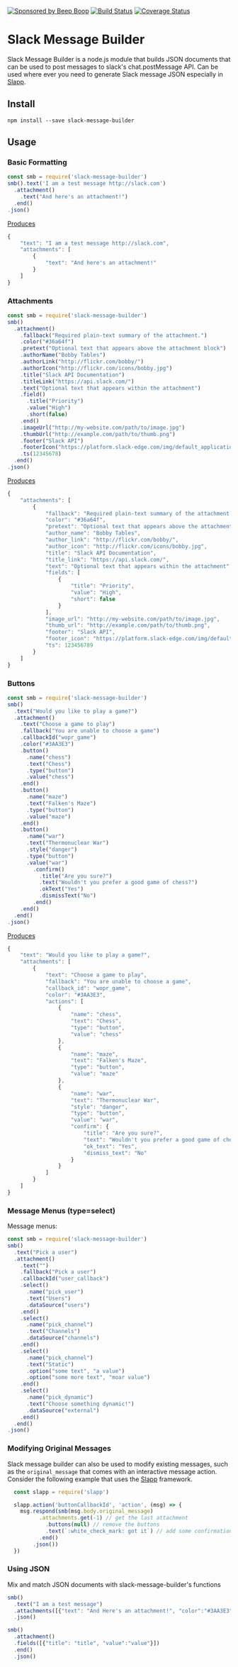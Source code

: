 [![Sponsored by Beep Boop](https://img.shields.io/badge/%E2%9D%A4%EF%B8%8F_sponsored_by-%E2%9C%A8_Robots%20%26%20Pencils%20%2F%20Beep%20Boop_%E2%9C%A8-FB6CBE.svg)](https://beepboophq.com)
[![Build Status](https://travis-ci.org/BeepBoopHQ/slack-message-builder.svg)](https://travis-ci.org/BeepBoopHQ/slack-message-builder)
[![Coverage Status](https://coveralls.io/repos/github/BeepBoopHQ/slack-message-builder/badge.svg)](https://coveralls.io/github/BeepBoopHQ/slack-message-builder)

# Slack Message Builder
Slack Message Builder is a node.js module that builds JSON documents that can be used to post messages to slack's chat.postMessage API. Can be used where ever you need to generate Slack message JSON especially in [Slapp](https://github.com/BeepBoopHQ/slapp).

## Install

```
npm install --save slack-message-builder
```

## Usage
### Basic Formatting
```javascript
const smb = require('slack-message-builder')
smb().text('I am a test message http://slack.com')
  .attachment()
    .text("And here's an attachment!")
  .end()
.json()
```
[Produces](https://api.slack.com/docs/messages/builder?msg=%7B%22text%22%3A%22I%20am%20a%20test%20message%20http%3A%2F%2Fslack.com%22%2C%22attachments%22%3A%5B%7B%22text%22%3A%22And%20here%27s%20an%20attachment!%22%7D%5D%7D)
```javascript
{
    "text": "I am a test message http://slack.com",
    "attachments": [
        {
            "text": "And here's an attachment!"
        }
    ]
}
```

### Attachments
```javascript
const smb = require('slack-message-builder')
smb()
  .attachment()
    .fallback("Required plain-text summary of the attachment.")
    .color("#36a64f")
    .pretext("Optional text that appears above the attachment block")
    .authorName("Bobby Tables")
    .authorLink("http://flickr.com/bobby/")
    .authorIcon("http://flickr.com/icons/bobby.jpg")
    .title("Slack API Documentation")
    .titleLink("https://api.slack.com/")
    .text("Optional text that appears within the attachment")
    .field()
      .title("Priority")
      .value("High")
      .short(false)
    .end()
    .imageUrl("http://my-website.com/path/to/image.jpg")
    .thumbUrl("http://example.com/path/to/thumb.png")
    .footer("Slack API")
    .footerIcon("https://platform.slack-edge.com/img/default_application_icon.png")
    .ts(12345678)
  .end()
.json()
```
[Produces](https://api.slack.com/docs/messages/builder?msg=%7B%22attachments%22%3A%5B%7B%22fallback%22%3A%22Required%20plain-text%20summary%20of%20the%20attachment.%22%2C%22color%22%3A%22%2336a64f%22%2C%22pretext%22%3A%22Optional%20text%20that%20appears%20above%20the%20attachment%20block%22%2C%22author_name%22%3A%22Bobby%20Tables%22%2C%22author_link%22%3A%22http%3A%2F%2Fflickr.com%2Fbobby%2F%22%2C%22author_icon%22%3A%22http%3A%2F%2Fflickr.com%2Ficons%2Fbobby.jpg%22%2C%22title%22%3A%22Slack%20API%20Documentation%22%2C%22title_link%22%3A%22https%3A%2F%2Fapi.slack.com%2F%22%2C%22text%22%3A%22Optional%20text%20that%20appears%20within%20the%20attachment%22%2C%22fields%22%3A%5B%7B%22title%22%3A%22Priority%22%2C%22value%22%3A%22High%22%2C%22short%22%3Afalse%7D%5D%2C%22image_url%22%3A%22http%3A%2F%2Fmy-website.com%2Fpath%2Fto%2Fimage.jpg%22%2C%22thumb_url%22%3A%22http%3A%2F%2Fexample.com%2Fpath%2Fto%2Fthumb.png%22%2C%22footer%22%3A%22Slack%20API%22%2C%22footer_icon%22%3A%22https%3A%2F%2Fplatform.slack-edge.com%2Fimg%2Fdefault_application_icon.png%22%2C%22ts%22%3A123456789%7D%5D%7D)
```javascript
{
    "attachments": [
        {
            "fallback": "Required plain-text summary of the attachment.",
            "color": "#36a64f",
            "pretext": "Optional text that appears above the attachment block",
            "author_name": "Bobby Tables",
            "author_link": "http://flickr.com/bobby/",
            "author_icon": "http://flickr.com/icons/bobby.jpg",
            "title": "Slack API Documentation",
            "title_link": "https://api.slack.com/",
            "text": "Optional text that appears within the attachment",
            "fields": [
                {
                    "title": "Priority",
                    "value": "High",
                    "short": false
                }
            ],
            "image_url": "http://my-website.com/path/to/image.jpg",
            "thumb_url": "http://example.com/path/to/thumb.png",
            "footer": "Slack API",
            "footer_icon": "https://platform.slack-edge.com/img/default_application_icon.png",
            "ts": 123456789
        }
    ]
}
```

### Buttons
```javascript
const smb = require('slack-message-builder')
smb()
  .text("Would you like to play a game?")
  .attachment()
    .text("Choose a game to play")
    .fallback("You are unable to choose a game")
    .callbackId("wopr_game")
    .color("#3AA3E3")
    .button()
      .name("chess")
      .text("Chess")
      .type("button")
      .value("chess")
    .end()
    .button()
      .name("maze")
      .text("Falken's Maze")
      .type("button")
      .value("maze")
    .end()
    .button()
      .name("war")
      .text("Thermonuclear War")
      .style("danger")
      .type("button")
      .value("war")
        .confirm()
          .title("Are you sure?")
          .text("Wouldn't you prefer a good game of chess?")
          .okText("Yes")
          .dismissText("No")
        .end()
    .end()
  .end()
.json()
```
[Produces](https://api.slack.com/docs/messages/builder?msg=%7B%22text%22%3A%22Would%20you%20like%20to%20play%20a%20game%3F%22%2C%22attachments%22%3A%5B%7B%22text%22%3A%22Choose%20a%20game%20to%20play%22%2C%22fallback%22%3A%22You%20are%20unable%20to%20choose%20a%20game%22%2C%22callback_id%22%3A%22wopr_game%22%2C%22color%22%3A%22%233AA3E3%22%2C%22attachment_type%22%3A%22default%22%2C%22actions%22%3A%5B%7B%22name%22%3A%22chess%22%2C%22text%22%3A%22Chess%22%2C%22type%22%3A%22button%22%2C%22value%22%3A%22chess%22%7D%2C%7B%22name%22%3A%22maze%22%2C%22text%22%3A%22Falken%27s%20Maze%22%2C%22type%22%3A%22button%22%2C%22value%22%3A%22maze%22%7D%2C%7B%22name%22%3A%22war%22%2C%22text%22%3A%22Thermonuclear%20War%22%2C%22style%22%3A%22danger%22%2C%22type%22%3A%22button%22%2C%22value%22%3A%22war%22%2C%22confirm%22%3A%7B%22title%22%3A%22Are%20you%20sure%3F%22%2C%22text%22%3A%22Wouldn%27t%20you%20prefer%20a%20good%20game%20of%20chess%3F%22%2C%22ok_text%22%3A%22Yes%22%2C%22dismiss_text%22%3A%22No%22%7D%7D%5D%7D%5D%7D)
```javascript
{
    "text": "Would you like to play a game?",
    "attachments": [
        {
            "text": "Choose a game to play",
            "fallback": "You are unable to choose a game",
            "callback_id": "wopr_game",
            "color": "#3AA3E3",
            "actions": [
                {
                    "name": "chess",
                    "text": "Chess",
                    "type": "button",
                    "value": "chess"
                },
                {
                    "name": "maze",
                    "text": "Falken's Maze",
                    "type": "button",
                    "value": "maze"
                },
                {
                    "name": "war",
                    "text": "Thermonuclear War",
                    "style": "danger",
                    "type": "button",
                    "value": "war",
                    "confirm": {
                        "title": "Are you sure?",
                        "text": "Wouldn't you prefer a good game of chess?",
                        "ok_text": "Yes",
                        "dismiss_text": "No"
                    }
                }
            ]
        }
    ]
}
```

### Message Menus (type=select)

Message menus:

```javascript
const smb = require('slack-message-builder')
smb()
  .text("Pick a user")
  .attachment()
    .text("")
    .fallback("Pick a user")
    .callbackId("user_callback")
    .select()
      .name("pick_user")
      .text("Users")
      .dataSource("users")
    .end()
    .select()
      .name("pick_channel")
      .text("Channels")
      .dataSource("channels")
    .end()
    .select()
      .name("pick_channel")
      .text("Static")
      .option("some text", "a value")
      .option("some more text", "moar value")
    .end()
    .select()
      .name("pick_dynamic")
      .text("Choose something dynamic!")
      .dataSource("external")
    .end()
  .end()
.json()
```


### Modifying Original Messages

Slack message builder can also be used to modify existing messages, such as the `original_message` that comes with an interactive message action. Consider the following example that uses the [Slapp](https://github.com/BeepBoopHQ/slapp) framework.

```javascript
  const slapp = require('slapp')

  slapp.action('buttonCallbackId', 'action', (msg) => {
    msg.respond(smb(msg.body.original_message)
          .attachments.get(-1) // get the last attachment
            .buttons(null) // remove the buttons
            .text(`:white_check_mark: got it`) // add some confirmation text
          .end()
        .json())
  })
```

### Using JSON
Mix and match JSON documents with slack-message-builder's functions

```javascript
smb()
  .text("I am a test message")
  .attachments([{"text": "And Here's an attachment!", "color":"#3AA3E3"}])
  .json()
```

```javascript
smb()
  .attachment()
  .fields([{"title": "title", "value":"value"}])
  .end()
  .json()
```
